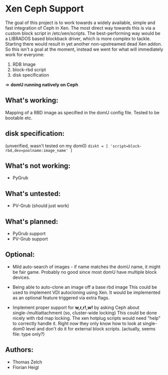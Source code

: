 # Xen Ceph Support

The goal of this project is to work towards a widely available, simple and fast integration of 
Ceph in Xen.
The most direct way towards this is via a custom block script in /etc/xen/scripts.
The best-performing way would be a LIBRADOS based blockback driver, which is more complex to tackle.
Starting there would result in yet another non-upstreamed dead Xen addon. 
So this isn't a goal at the moment, instead we went for what will immediately work for everyone:


1. RDB Image 
2. block-rbd script 
3. disk specification 

=> __domU running natively on Ceph__



## What's working:

 Mapping of a RBD image as specified in the domU config file. Tested to be bootable etc.

## disk specification:
 (unverified, wasn't tested on my dom0)
`diskt = [ 'script=block-rbd,dev=poolname:image_name' ]`

## What's not working:

* PyGrub


## What's untested:

* PV-Grub   (should just work)


## What's planned:

* PyGrub support
* PV-Grub support


## Optional:

*  Mild auto-search of images - if name matches the domU name, it might be fair game. Probably no good since most domU have multiple block devices.

*  Being able to auto-clone an image off a base rbd image
     This could be used to implement VDI autocloning using Xen. It would be implemented as an optional feature triggered via extra flags.

*  Implement proper support for __w,r,r!,w!__ by asking Ceph about single-/multiattachment (so, cluster-wide locking)
     This could be done nicely with rbd map locking. The xen hotplug scripts would need "help" to correctly handle it. Right now they only know how to look at single-dom0 level and don't do it for external block scripts. (actually, seems file: type only?)


## Authors:

* Thomas Zelch
* Florian Heigl


